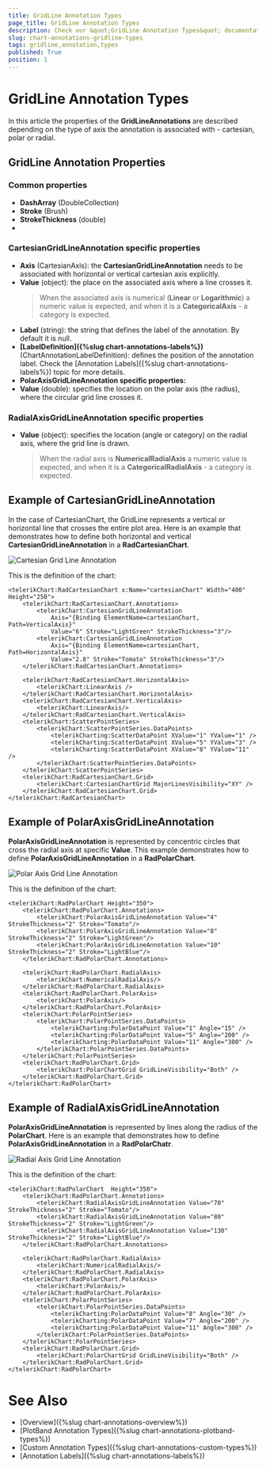 ```yaml
---
title: GridLine Annotation Types
page_title: GridLine Annotation Types
description: Check our &quot;GridLine Annotation Types&quot; documentation article for RadChart for UWP control.
slug: chart-annotations-gridline-types
tags: gridline,annotation,types
published: True
position: 1
---
```


# GridLine Annotation Types

In this article the properties of the **GridLineAnnotations** are described depending on the type of axis the annotation is associated with - cartesian, polar or radial.

## GridLine Annotation Properties

### Common properties

* **DashArray** (DoubleCollection)
* **Stroke** (Brush)
* **StrokeThickness** (double)
* 
### CartesianGridLineAnnotation specific properties

* **Axis** (CartesianAxis): the **CartesianGridLineAnnotation** needs to be associated with horizontal or vertical cartesian axis explicitly.
* **Value** (object): the place on the associated axis where a line crosses it.
	>When the associated axis is numerical (**Linear** or **Logarithmic**) a numeric value is expected, and when it is a **CategoricalAxis** - a category is expected.
* **Label** (string): the string that defines the label of the annotation. By default it is null.
* **[LabelDefinition]({%slug chart-annotations-labels%})** (ChartAnnotationLabelDefinition): defines the position of the annotation label. Check the [Annotation Labels]({%slug chart-annotations-labels%}) topic for more details.
* **PolarAxisGridLineAnnotation specific properties:**
* **Value** (double): specifies the location on the polar axis (the radius), where the circular grid line crosses it.

### RadialAxisGridLineAnnotation specific properties

* **Value** (object): specifies the location (angle or category) on the radial axis, where the grid line is drawn.
	>When the radial axis is **NumericalRadialAxis** a numeric value is expected, and when it is a **CategoricalRadialAxis** - a category is expected.

## Example of CartesianGridLineAnnotation

In the case of CartesianChart, the GridLine represents a vertical or horizontal line
that crosses the entire plot area. Here is an example that demonstrates how to define both horizontal and vertical
**CartesianGridLineAnnotation** in a **RadCartesianChart**.

![Cartesian Grid Line Annotation](images/CartesianGridLineAnnotation.png)

This is the definition of the chart:

	<telerikChart:RadCartesianChart x:Name="cartesianChart" Width="400" Height="250">
	    <telerikChart:RadCartesianChart.Annotations>
	        <telerikChart:CartesianGridLineAnnotation 
	            Axis="{Binding ElementName=cartesianChart, Path=VerticalAxis}" 
	            Value="6" Stroke="LightGreen" StrokeThickness="3"/>
	        <telerikChart:CartesianGridLineAnnotation 
	            Axis="{Binding ElementName=cartesianChart, Path=HorizontalAxis}" 
	            Value="2.8" Stroke="Tomato" StrokeThickness="3"/>
	    </telerikChart:RadCartesianChart.Annotations>
	
	    <telerikChart:RadCartesianChart.HorizontalAxis>
	        <telerikChart:LinearAxis />
	    </telerikChart:RadCartesianChart.HorizontalAxis>
	    <telerikChart:RadCartesianChart.VerticalAxis>
	        <telerikChart:LinearAxis/>
	    </telerikChart:RadCartesianChart.VerticalAxis>
	    <telerikChart:ScatterPointSeries>
	        <telerikChart:ScatterPointSeries.DataPoints>
	            <telerikCharting:ScatterDataPoint XValue="1" YValue="1" />
	            <telerikCharting:ScatterDataPoint XValue="5" YValue="3" />
	            <telerikCharting:ScatterDataPoint XValue="8" YValue="11" />
	        </telerikChart:ScatterPointSeries.DataPoints>
	    </telerikChart:ScatterPointSeries>
	    <telerikChart:RadCartesianChart.Grid>
	        <telerikChart:CartesianChartGrid MajorLinesVisibility="XY" />
	    </telerikChart:RadCartesianChart.Grid>
	</telerikChart:RadCartesianChart>


## Example of PolarAxisGridLineAnnotation

**PolarAxisGridLineAnnotation** is represented by concentric circles that cross the radial axis at specific **Value**. This example demonstrates how to define **PolarAxisGridLineAnnotation** in a **RadPolarChart**.

![Polar Axis Grid Line Annotation](images/PolarAxisGridLineAnnotation.png)

This is the definition of the chart:

	<telerikChart:RadPolarChart Height="350">
	    <telerikChart:RadPolarChart.Annotations>
	        <telerikChart:PolarAxisGridLineAnnotation Value="4" StrokeThickness="2" Stroke="Tomato"/>
	        <telerikChart:PolarAxisGridLineAnnotation Value="8" StrokeThickness="2" Stroke="LightGreen"/>
	        <telerikChart:PolarAxisGridLineAnnotation Value="10" StrokeThickness="2" Stroke="LightBlue"/>
	    </telerikChart:RadPolarChart.Annotations>
	
	    <telerikChart:RadPolarChart.RadialAxis>
	        <telerikChart:NumericalRadialAxis/>
	    </telerikChart:RadPolarChart.RadialAxis>
	    <telerikChart:RadPolarChart.PolarAxis>
	        <telerikChart:PolarAxis/>
	    </telerikChart:RadPolarChart.PolarAxis>
	    <telerikChart:PolarPointSeries>
	        <telerikChart:PolarPointSeries.DataPoints>
	            <telerikCharting:PolarDataPoint Value="1" Angle="15" />
	            <telerikCharting:PolarDataPoint Value="5" Angle="200" />
	            <telerikCharting:PolarDataPoint Value="11" Angle="300" />
	        </telerikChart:PolarPointSeries.DataPoints>
	    </telerikChart:PolarPointSeries>
	    <telerikChart:RadPolarChart.Grid>
	        <telerikChart:PolarChartGrid GridLineVisibility="Both" />
	    </telerikChart:RadPolarChart.Grid>
	</telerikChart:RadPolarChart>

## Example of RadialAxisGridLineAnnotation

**PolarAxisGridLineAnnotation** is represented by lines along the radius of the **PolarChart**. Here is an example that demonstrates how to define **PolarAxisGridLineAnnotation** in a **RadPolarChatr**.

![Radial Axis Grid Line Annotation](images/RadialAxisGridLineAnnotation.png)

This is the definition of the chart:

	<telerikChart:RadPolarChart  Height="350">
	    <telerikChart:RadPolarChart.Annotations>
	        <telerikChart:RadialAxisGridLineAnnotation Value="70" StrokeThickness="2" Stroke="Tomato"/>
	        <telerikChart:RadialAxisGridLineAnnotation Value="80" StrokeThickness="2" Stroke="LightGreen"/>
	        <telerikChart:RadialAxisGridLineAnnotation Value="130" StrokeThickness="2" Stroke="LightBlue"/>
	    </telerikChart:RadPolarChart.Annotations>
	
	    <telerikChart:RadPolarChart.RadialAxis>
	        <telerikChart:NumericalRadialAxis/>
	    </telerikChart:RadPolarChart.RadialAxis>
	    <telerikChart:RadPolarChart.PolarAxis>
	        <telerikChart:PolarAxis/>
	    </telerikChart:RadPolarChart.PolarAxis>
	    <telerikChart:PolarPointSeries>
	        <telerikChart:PolarPointSeries.DataPoints>
	            <telerikCharting:PolarDataPoint Value="8" Angle="30" />
	            <telerikCharting:PolarDataPoint Value="7" Angle="200" />
	            <telerikCharting:PolarDataPoint Value="11" Angle="300" />
	        </telerikChart:PolarPointSeries.DataPoints>
	    </telerikChart:PolarPointSeries>
	    <telerikChart:RadPolarChart.Grid>
	        <telerikChart:PolarChartGrid GridLineVisibility="Both" />
	    </telerikChart:RadPolarChart.Grid>
	</telerikChart:RadPolarChart>


# See Also

 * [Overview]({%slug chart-annotations-overview%})
 * [PlotBand Annotation Types]({%slug chart-annotations-plotband-types%})
 * [Custom Annotation Types]({%slug chart-annotations-custom-types%})
 * [Annotation Labels]({%slug chart-annotations-labels%})
